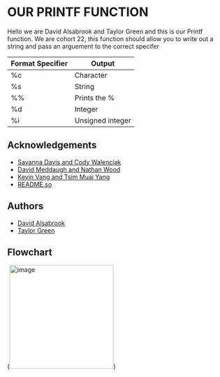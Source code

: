 # OUR PRINTF FUNCTION

Hello we are David Alsabrook and Taylor Green and this is our Printf function. We are cohort 22, this function should allow you to write out a string and pass an arguement to the correct specifer

| Format Specifier | Output |
| --------------- | -------|
| %c | Character |
| %s | String    |
| %% | Prints the % |
| %d | Integer |
| %i | Unsigned integer |


## Acknowledgements

 - [Savanna Davis and Cody Walenciak](https://github.com/Cody-j-w/holbertonschool-printf)
 - [David Meddaugh and Nathan Wood](https://github.com/natewood2/holbertonschool-printf/tree/main)
 - [Kevin Vang and Tsim Muaj Yang](https://github.com/Jimwall0/holbertonschool-printf/tree/newbranch2)
 - [README.so](https://readme.so/editor)


## Authors

- [David Alsabrook](https://github.com/DAlsabrook)
- [Taylor Green](https://github.com/Greentaylor27)


## Flowchart

(<img width="238" alt="image" src="https://github.com/DAlsabrook/holbertonschool-printf/assets/144153880/9ad555de-829c-4df6-9fa8-34b5cef8a55f">)
